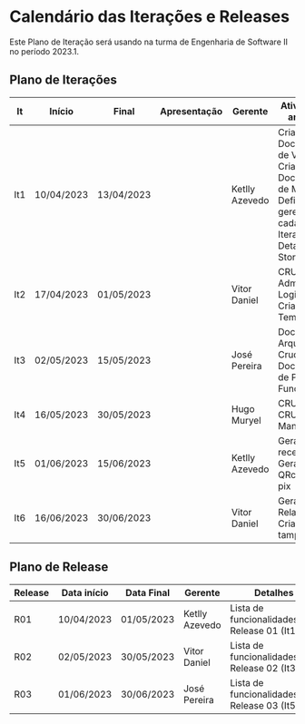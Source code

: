 # Calendário das Iterações e Releases

Este Plano de Iteração será usando na turma de Engenharia de Software II no período 2023.1.

## Plano de Iterações

It | Início | Final | Apresentação | Gerente | Atividades e artefatos
-------- | ----------- | ---------- | ------------ | -------   | -------
It1      | 10/04/2023  | 13/04/2023 |   | Ketlly Azevedo | Criar Documento de Visão;<br/>Criar Documento de Modelos;<br/>Definir gerente de cada Iteração;<br/>Detalhar User Stories;<br/>
It2      | 17/04/2023 | 01/05/2023 |   | Vitor Daniel | CRUD Administrador <br> Login<br> Criação do Template<br>
It3      | 02/05/2023 | 15/05/2023 |   | José Pereira| Documento Arquitetural <br> Crud Produto<br> Documento de Pontos de Função<br>
It4      | 16/05/2023 | 30/05/2023 |   | Hugo Muryel | CRUD vendas <br> CRUD Pix <br> Manter LOG <br>
It5      | 01/06/2023 | 15/06/2023 |   | Ketlly Azevedo | Gerar conta a receber <br> Gerar QRcode do pix <br>
It6     | 16/06/2023 | 30/06/2023 |   | Vitor Daniel | Gerar Relatórios <br> Criação do tamplate <br>

## Plano de Release

Release | Data início | Data Final | Gerente   | Detalhes
------- | ----------- | ---------- | --------- | --------
R01     | 10/04/2023  | 01/05/2023 | Ketlly Azevedo| Lista de funcionalidades da Release 01 (It1, It2).
R02     | 02/05/2023  | 30/05/2023 | Vitor Daniel | Lista de funcionalidades da Release 02 (It3, It4).
R03     | 01/06/2023  | 30/06/2023 | José Pereira | Lista de funcionalidades da Release 03 (It5, It6).
